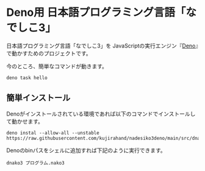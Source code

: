 # Deno用 日本語プログラミング言語「なでしこ3」 

日本語プログラミング言語「なでしこ3」を
JavaScriptの実行エンジン『[Deno](https://deno.land/)』で動かすためのプロジェクトです。

今のところ、簡単なコマンドが動きます。

```
deno task hello
```

## 簡単インストール

Denoがインストールされている環境であれば以下のコマンドでインストールして動かせます。

```
deno instal --allow-all --unstable https://raw.githubusercontent.com/kujirahand/nadesiko3deno/main/src/dnako3.ts
```

Denoのbinパスをシェルに追加すれば下記のように実行できます。

```
dnako3 プログラム.nako3
```

